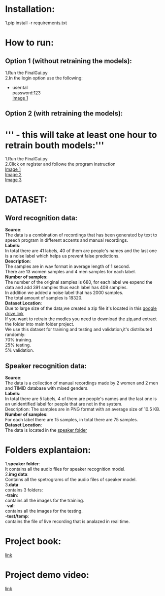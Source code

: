 # Installation:
1.pip install -r requirements.txt

# How to run:
## Option 1 (without retraining the models):
1.Run the FinalGui.py<br/>
2.In the login option use the following:
 - user:tal<br/>password:123<br/>
 [Image 1](https://drive.google.com/file/d/1Uxg2L6cKRvfYnW_2JBG67OqSyAWdyXHY/view?usp=sharing)
 
## Option 2 (with retraining the models):
# ''' - this will take at least one hour to retrain bouth models:'''
1.Run the FinalGui.py<br/>
2.Click on register and followe the program instruction<br/>
[Image 1](https://drive.google.com/file/d/1Uxg2L6cKRvfYnW_2JBG67OqSyAWdyXHY/view?usp=sharing)<br/>
[Image 2](https://drive.google.com/file/d/1vNUS3BmP6CFCvAgU9Qxn6r6FYn0M1PZL/view?usp=sharing)<br/>
[Image 3](https://drive.google.com/file/d/1KLT04H2RmdIYnB0asFdkiYsfNz2apS1e/view?usp=sharing)<br/>

# DATASET:
## Word recognition data:
**Source**:<br/>
The data is a combination of recordings that has been generated by text to speech program in different accents and manual recordings.<br/>
**Labels**: <br/>
In total there are 41 labels, 40 of them are people's names and the last one is a noise label which helps us prevent false predictions.<br/>
**Description**:<br/>
The samples are in wav format in average length of 1 second.<br/>
There are 13 women samples and 4 men samples for each label.<br/>
**Number of samples**:<br/>
The number of the original samples is 680, for each label we expend the data and add 391 samples thus each label has 408 samples.<br/>
In addition we added a noise label that has 2000 samples. <br/>
The total amount of samples is 18320.<br/>
**Dataset Location**:<br/>
Due to large size of the data,we created a zip file it's located in this [google drive link](https://meet.google.com/linkredirect?authuser=0&dest=https%3A%2F%2Fdrive.google.com%2Fdrive%2Ffolders%2F1nNRhXT5ko_dLm2eyBCIyA6FC7Je5SF28%3Fusp%3Dsharing)</br>
If you want to retrain the modles you need to download the zip,and extract the folder into main folder project.</br>
We use this dataset for training and testing and validation,it's distributed randomly:</br>
70% training.</br> 25% testing.</br> 5% validation.

## Speaker recognition data:
**Source**:<br/>
The data is a collection of manual recordings made by 2 women and 2 men and TIMID database with mixed genders.<br/>
**Labels**: <br/>
In total there are 5 labels, 4 of them are people's names and the last one is an unidentified label for people that are not in the system.<br/>
Description: The samples are in PNG format with an average size of 10.5 KB.<br/>
**Number of samples**:<br/>
For each label there are 15 samples, in total there are 75 samples.<br/>
**Dataset Location**:<br/>
The data is located in the [speaker folder](https://github.com/thewolfe1/TheThirdEye/tree/master/speaker)<br/>
# Folders explantaion:
1.**speaker folder**:</br>
It contains all the audio files for speaker recognition model.</br>
2.**img data**:</br>
Contains all the spetrograms of the audio files of speaker model.</br>
3.**data**:</br>
contains 3 folders:</br>
-**train**:</br>
contains all the images for the training.</br>
-**val**:</br>
contains all the images for the testing.</br>
-**test/temp**:</br>
contains the file of live recording that is analazed in real time.</br>
# Project book:
[link](https://github.com/thewolfe1/TheThirdEye/blob/master/%D7%A1%D7%A4%D7%A8%20%D7%A4%D7%A8%D7%95%D7%99%D7%99%D7%A7%D7%98.pdf)</br>

# Project demo video:
[link](https://github.com/thewolfe1/TheThirdEye/blob/master/TheThirdEye.mp4)</br>
